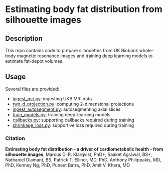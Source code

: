 # Estimating body fat distribution from silhouette images

## Description

This repo contains code to prepare silhouettes from UK Biobank whole-body magnetic resonance images and training deep learning models to estimate fat-depot volumes.

## Usage

Several files are provided:

* [ingest_mri.py](../../ml4h/applications/ingest/ingest_mri.py): ingesting UKB MRI data
* [two_d_projection.py](../../ml4h/applications/ingest/two_d_projection.py): computing 2-dimensional projections
* [ingest_autosegment.py](../../ml4h/applications/ingest/ingest_autosegment.py): autosegmenting axial slices
* [train_models.py](./train_models.py): training deep-learning models
* [callbacks.py](./callbacks.py): supporting callbacks required during training
* [shrinkage_loss.py](./shrinkage_loss.py): supportive loss required during training

### Citation

**Estimating body fat distribution - a driver of cardiometabolic health - from silhouette images**, Marcus D. R. Klarqvist, PhD*, Saaket Agrawal, BS*, Nathaniel Diamant, BS, Patrick T. Ellinor, MD, PhD, Anthony Philippakis, MD, PhD,  Kenney Ng, PhD, Puneet Batra, PhD, Amit V. Khera, MD
